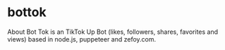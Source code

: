 # bottok
About Bot Tok is an TikTok Up Bot (likes, followers, shares, favorites and views) based in node.js, puppeteer and zefoy.com.
